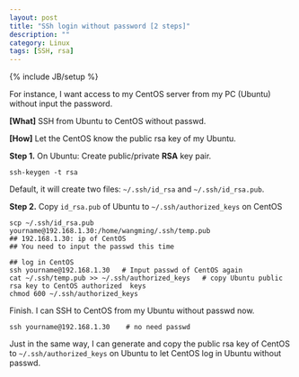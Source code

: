 ```yaml
---
layout: post
title: "SSh login without password [2 steps]"
description: ""
category: Linux
tags: [SSH, rsa]
---
```

{% include JB/setup %}

For instance, I want access to my CentOS server from my PC (Ubuntu) without input the password. 

**[What]** SSH from Ubuntu to CentOS without passwd.    

**[How]** Let the CentOS know the public rsa key of my Ubuntu.     

**Step 1.** On Ubuntu: Create public/private **RSA** key pair.    

```
ssh-keygen -t rsa 
```

Default, it will create two files: `~/.ssh/id_rsa` and `~/.ssh/id_rsa.pub`.

**Step 2.** Copy `id_rsa.pub` of Ubuntu to `~/.ssh/authorized_keys` on CentOS

```
scp ~/.ssh/id_rsa.pub  yourname@192.168.1.30:/home/wangming/.ssh/temp.pub   
## 192.168.1.30: ip of CentOS
## You need to input the passwd this time

## log in CentOS
ssh yourname@192.168.1.30   # Input passwd of CentOS again    
cat ~/.ssh/temp.pub >> ~/.ssh/authorized_keys   # copy Ubuntu public rsa key to CentOS authorized  keys    
chmod 600 ~/.ssh/authorized_keys    

```

Finish. I can SSH to CentOS from my Ubuntu without passwd now.

```
ssh yourname@192.168.1.30    # no need passwd
```

Just in the same way, I can generate and copy the public rsa key of CentOS to `~/.ssh/authorized_keys` on Ubuntu to let CentOS log in Ubuntu without passwd.    
